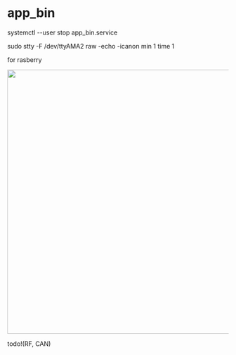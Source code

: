 # app_bin
systemctl --user stop app_bin.service

sudo stty -F /dev/ttyAMA2 raw -echo -icanon min 1 time 1

for rasberry
<p align="center">
  <img src="https://github.com/user-attachments/assets/adb9b981-bcc4-4d2a-ac70-3d6570de7a7b" width="600">
</p>

todo!(RF, CAN)
